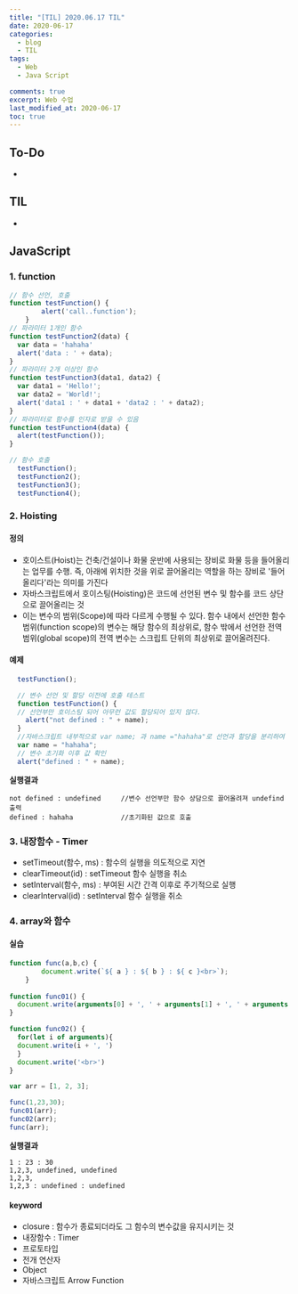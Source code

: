 ```yaml
---
title: "[TIL] 2020.06.17 TIL"
date: 2020-06-17
categories:
  - blog
  - TIL
tags:
  - Web
  - Java Script

comments: true
excerpt: Web 수업
last_modified_at: 2020-06-17
toc: true
---
```


## To-Do
- 


## TIL

- 

## JavaScript

### 1. function

```javascript
// 함수 선언, 호출
function testFunction() {
		alert('call..function');
	}
// 파라미터 1개인 함수
function testFunction2(data) {
  var data = 'hahaha'
  alert('data : ' + data);
}
// 파라미터 2개 이상인 함수
function testFunction3(data1, data2) {
  var data1 = 'Hello!';
  var data2 = 'World!';
  alert('data1 : ' + data1 + 'data2 : ' + data2);
}
// 파라미터로 함수를 인자로 받을 수 있음
function testFunction4(data) {
  alert(testFunction());
}

// 함수 호출
  testFunction();
  testFunction2();
  testFunction3();
  testFunction4();
```


### 2. Hoisting

#### 정의
- 호이스트(Hoist)는 건축/건설이나 화물 운반에 사용되는 장비로 화물 등을 들어올리는 업무를 수행. 즉, 아래에 위치한 것을 위로 끌어올리는 역할을 하는 장비로 '들어올리다'라는 의미를 가진다  
- 자바스크립트에서 호이스팅(Hoisting)은 코드에 선언된 변수 및 함수를 코드 상단으로 끌어올리는 것
- 이는 변수의 범위(Scope)에 따라 다르게 수행될 수 있다. 함수 내에서 선언한 함수 범위(function scope)의 변수는 해당 함수의 최상위로, 함수 밖에서 선언한 전역 범위(global scope)의 전역 변수는 스크립트 단위의 최상위로 끌어올려진다.

#### 예제

```javascript
  testFunction();

  // 변수 선언 및 할당 이전에 호출 테스트 
  function testFunction() {
  // 선언부만 호이스팅 되어 아무런 값도 할당되어 있지 않다.
    alert("not defined : " + name);	
  }
  //자바스크립트 내부적으로 var name; 과 name ="hahaha"로 선언과 할당을 분리하여 변수 선언부는 함수 상단으로 끌어올려 선언
  var name = "hahaha";		
  // 변수 초기화 이후 값 확인
  alert("defined : " + name);	
```

**실행결과** 

```
not defined : undefined     //변수 선언부만 함수 상담으로 끌어올려져 undefind 출력
defined : hahaha          	//초기화된 값으로 호출
```

### 3. 내장함수 - Timer  

- setTimeout(함수, ms)  : 함수의 실행을 의도적으로 지연
- clearTimeout(id) : setTimeout 함수 실행을 취소
- setInterval(함수, ms) : 부여된 시간 간격 이후로 주기적으로 실행
- clearInterval(id) : setInterval 함수 실행을 취소


### 4. array와 함수

#### 실습

```javascript
function func(a,b,c) {
		document.write(`${ a } : ${ b } : ${ c }<br>`);
	}
	
function func01() {
  document.write(arguments[0] + ', ' + arguments[1] + ', ' + arguments[2] + '<br>');
}

function func02() {
  for(let i of arguments){
  document.write(i + ', ')
  }
  document.write('<br>')
}

var arr = [1, 2, 3];

func(1,23,30);
func01(arr);
func02(arr);
func(arr);
```


**실행결과**

```
1 : 23 : 30
1,2,3, undefined, undefined
1,2,3,
1,2,3 : undefined : undefined
```










#### keyword 
- closure : 함수가 종료되더라도 그 함수의 변수값을 유지시키는 것
- 내장함수 : Timer
- 프로토타입
- 전개 연산자
- Object 
- 자바스크립트 Arrow Function


